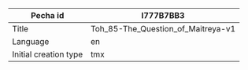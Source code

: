 |Pecha id | I777B7BB3
| --- | --- 
|Title | Toh_85-The_Question_of_Maitreya-v1 
|Language | en
|Initial creation type | tmx